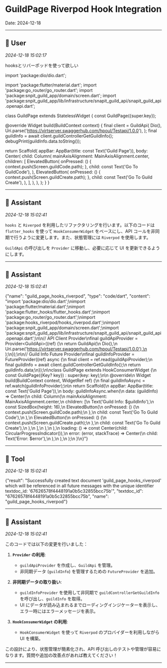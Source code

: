 # GuildPage Riverpod Hook Integration

Date: 2024-12-18

---

## 👤 User
*2024-12-18 15:02:17*

hooksとリバーポッドを使って欲しい

import 'package:dio/dio.dart';

import 'package:flutter/material.dart';
import 'package:go_router/go_router.dart';
import 'package:snpit_guild_app/domain/screen.dart';
import 'package:snpit_guild_app/lib/infrastructure/snapit_guild_api/snapit_guild_api.openapi.dart';

class GuildPage extends StatelessWidget {
  const GuildPage({super.key});

  @override
  Widget build(BuildContext context) {
  final client = GuildApi(
    Dio(),
    Uri.parse('https://virtserver.swaggerhub.com/hpoul/Testapi/1.0.0'),
  );
  final guildInfo = await client.guildControllerGetGuildInfo();
  debugPrint(guildInfo.data.toString());

  return Scaffold(
      appBar: AppBar(title: const Text('Guild Page')),
      body: Center(
        child: Column(
          mainAxisAlignment: MainAxisAlignment.center,
          children: [
            ElevatedButton(
              onPressed: () {
                context.push(Screen.guildCode.path);
              },
              child: const Text('Go To GuildCode'),
            ),
            ElevatedButton(
              onPressed: () {
                context.push(Screen.guildCreate.path);
              },
              child: const Text('Go To Guild Create'),
            ),
          ],
        ),
      ),
    );
  }
}

---

## 🤖 Assistant
*2024-12-18 15:02:41*

`hooks` と `Riverpod` を利用したリファクタリングを行います。以下のコードは `flutter_hooks` を使って `HookConsumerWidget` をベースにし、API コールを非同期で行うように変更します。また、状態管理には `Riverpod` を使用します。

`GuildApi` の呼び出しを `Provider` に移動し、必要に応じて UI を更新できるようにします。

---

## 🤖 Assistant
*2024-12-18 15:02:41*

{"name": "guild_page_hooks_riverpod", "type": "code/dart", "content": "import 'package:dio/dio.dart';\nimport 'package:flutter/material.dart';\nimport 'package:flutter_hooks/flutter_hooks.dart';\nimport 'package:go_router/go_router.dart';\nimport 'package:hooks_riverpod/hooks_riverpod.dart';\nimport 'package:snpit_guild_app/domain/screen.dart';\nimport 'package:snpit_guild_app/lib/infrastructure/snapit_guild_api/snapit_guild_api.openapi.dart';\n\n// API Client Provider\nfinal guildApiProvider = Provider&lt;GuildApi&gt;((ref) {\n  return GuildApi(\n    Dio(),\n    Uri.parse('https://virtserver.swaggerhub.com/hpoul/Testapi/1.0.0'),\n  );\n});\n\n// Guild Info Future Provider\nfinal guildInfoProvider = FutureProvider((ref) async {\n  final client = ref.read(guildApiProvider);\n  final guildInfo = await client.guildControllerGetGuildInfo();\n  return guildInfo.data;\n});\n\nclass GuildPage extends HookConsumerWidget {\n  const GuildPage({Key? key}) : super(key: key);\n\n  @override\n  Widget build(BuildContext context, WidgetRef ref) {\n    final guildInfoAsync = ref.watch(guildInfoProvider);\n\n    return Scaffold(\n      appBar: AppBar(title: const Text('Guild Page')),\n      body: guildInfoAsync.when(\n        data: (guildInfo) =&gt; Center(\n          child: Column(\n            mainAxisAlignment: MainAxisAlignment.center,\n            children: [\n              Text('Guild Info: $guildInfo'),\n              const SizedBox(height: 16),\n              ElevatedButton(\n                onPressed: () {\n                  context.push(Screen.guildCode.path);\n                },\n                child: const Text('Go To Guild Code'),\n              ),\n              ElevatedButton(\n                onPressed: () {\n                  context.push(Screen.guildCreate.path);\n                },\n                child: const Text('Go To Guild Create'),\n              ),\n            ],\n          ),\n        ),\n        loading: () =&gt; const Center(child: CircularProgressIndicator()),\n        error: (error, stackTrace) =&gt; Center(\n          child: Text('Error: $error'),\n        ),\n      ),\n    );\n  }\n}"}

---

## 🔧 Tool
*2024-12-18 15:02:41*

{"result": "Successfully created text document 'guild_page_hooks_riverpod' which will be referenced in all future messages with the unique identifier textdoc_id: '67626578f4448191a0b5c32855bcc75b'", "textdoc_id": "67626578f4448191a0b5c32855bcc75b", "name": "guild_page_hooks_riverpod"}

---

## 🤖 Assistant
*2024-12-18 15:02:41*

このコードでは以下の変更を行いました：

1. **`Provider` の利用**:
   - `guildApiProvider` を作成し、`GuildApi` を管理。
   - 非同期データ (`guildInfo`) を管理するための `FutureProvider` を追加。

2. **非同期データの取り扱い**:
   - `guildInfoProvider` を使用して非同期で `guildControllerGetGuildInfo` を呼び出し、`guildInfo` を取得。
   - UI にデータが読み込まれるまでローディングインジケーターを表示し、エラー時にはエラーメッセージを表示。

3. **`HookConsumerWidget` の利用**:
   - `HookConsumerWidget` を使って `Riverpod` のプロバイダーを利用しながら UI を構築。

この設計により、状態管理が簡素化され、API 呼び出しのテストや管理が容易になります。質問や追加の改善点があれば教えてください！

---
